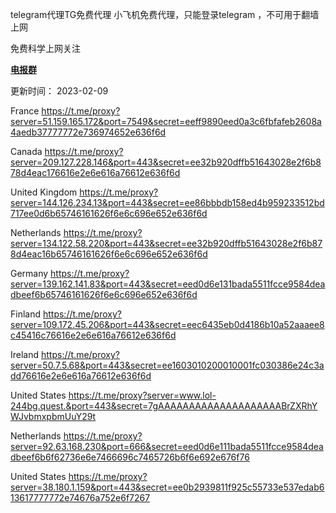 telegram代理TG免费代理
小飞机免费代理，只能登录telegram ，不可用于翻墙上网

免费科学上网关注<p><a href="https://t.me/amacnet"><strong>电报群</strong></a></p>
更新时间： 2023-02-09


France
https://t.me/proxy?server=51.159.165.172&port=7549&secret=eeff9890eed0a3c6fbfafeb2608a4aedb37777772e736974652e636f6d

Canada
https://t.me/proxy?server=209.127.228.146&port=443&secret=ee32b920dffb51643028e2f6b878d4eac176616e2e6e616a76612e636f6d

United Kingdom
https://t.me/proxy?server=144.126.234.13&port=443&secret=ee86bbbdb158ed4b959233512bd717ee0d6b65746161626f6e6c696e652e636f6d

Netherlands
https://t.me/proxy?server=134.122.58.220&port=443&secret=ee32b920dffb51643028e2f6b878d4eac16b65746161626f6e6c696e652e636f6d

Germany
https://t.me/proxy?server=139.162.141.83&port=443&secret=eed0d6e131bada5511fcce9584deadbeef6b65746161626f6e6c696e652e636f6d

Finland
https://t.me/proxy?server=109.172.45.206&port=443&secret=eec6435eb0d4186b10a52aaaee8c45416c76616e2e6e616a76612e636f6d

Ireland
https://t.me/proxy?server=50.7.5.68&port=443&secret=ee1603010200010001fc030386e24c3add76616e2e6e616a76612e636f6d

United States
https://t.me/proxy?server=www.lol-244bg.quest.&port=443&secret=7gAAAAAAAAAAAAAAAAAAAABrZXRhYWJvbmxpbmUuY29t

Netherlands
https://t.me/proxy?server=92.63.168.230&port=666&secret=eed0d6e111bada5511fcce9584deadbeef6b6f62736e6e7466696c7465726b6f6e692e676f76

United States
https://t.me/proxy?server=38.180.1.159&port=443&secret=ee0b2939811f925c55733e537edab613617777772e74676a752e6f7267
